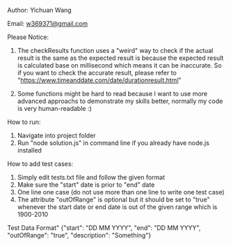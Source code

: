 Author: Yichuan Wang

Email: w369371@gmail.com

Please Notice:

1. The checkResults function uses a "weird" way to check if the actual result is the same as the expected result is because the expected result is calculated
base on millisecond which means it can be inaccurate. So if you want to check the accurate result, please refer to "https://www.timeanddate.com/date/durationresult.html"
 
 
2. Some functions might be hard to read because I want to use more advanced approachs to demonstrate my skills better, normally my code is very human-readable :)
    
  
How to run:
   1. Navigate into project folder
   2. Run "node solution.js" in command line if you already have node.js installed

How to add test cases: 
   1. Simply edit tests.txt file and follow the given format 
   2. Make sure the "start" date is prior to "end" date
   3. One line one case (do not use more than one line to write one test case)
   4. The attribute "outOfRange" is optional but it should be set to "true" whenever the start date or end date is out of the given 
   range which is 1900-2010
   
   Test Data Format" {"start": "DD MM YYYY", "end": "DD MM YYYY", "outOfRange": "true", "description": "Something"}
